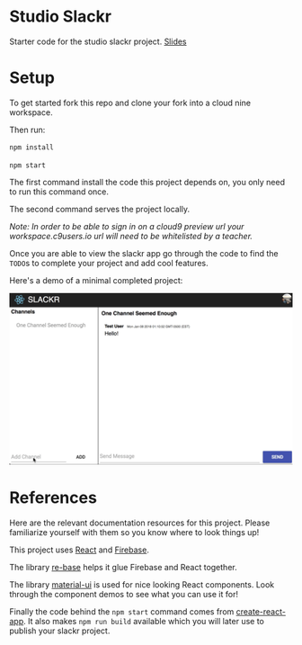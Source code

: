 # Studio Slackr

Starter code for the studio slackr project.
[Slides](https://docs.google.com/presentation/d/1tBWhnKm1LN7kzmtPl7AVYzh0EBuK0MIbqvUcrFbYQJg/edit)

# Setup

To get started fork this repo and clone your fork into a cloud nine workspace.

Then run:

    npm install

    npm start


The first command install the code this project depends on, you only need to run
this command once.

The second command serves the project locally.

_Note: In order to be able to sign in on a cloud9 preview url your
workspace.c9users.io url will need to be whitelisted by a teacher._

Once you are able to view the slackr app go through the code to find the `TODO`s
to complete your project and add cool features.

Here's a demo of a minimal completed project:

![completed demo](completed.gif)

# References

Here are the relevant documentation resources for this project. Please
familiarize yourself with them so you know where to look things up!

This project uses [React](https://reactjs.org/docs/react-api.html) and 
[Firebase](https://firebase.google.com/docs/reference/js/).

The library [re-base](https://github.com/tylermcginnis/re-base#api) helps it
glue Firebase and React together.

The library [material-ui](https://material-ui-next.com/) is used for nice
looking React components. Look through the component demos to see what you can
use it for!

Finally the code behind the `npm start` command comes from
[create-react-app](https://github.com/facebookincubator/create-react-app#create-react-app-).
It also makes `npm run build` available which you will later use to publish your
slackr project.
